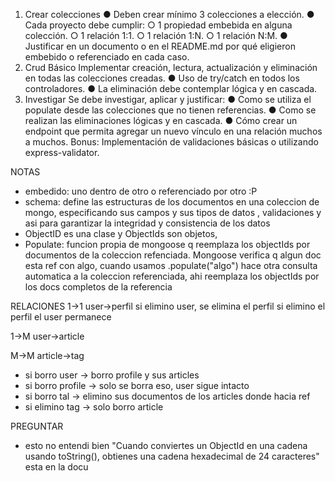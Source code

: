 1. Crear colecciones
● Deben crear mínimo 3 colecciones a elección.
● Cada proyecto debe cumplir:
○ 1 propiedad embebida en alguna colección.
○ 1 relación 1:1.
○ 1 relación 1:N.
○ 1 relación N:M.
● Justificar en un documento o en el README.md por qué eligieron embebido o
referenciado en cada caso.
2. Crud Básico
Implementar creación, lectura, actualización y eliminación en todas las colecciones
creadas.
● Uso de try/catch en todos los controladores.
● La eliminación debe contemplar lógica y en cascada.
3. Investigar
Se debe investigar, aplicar y justificar:
● Como se utiliza el populate desde las colecciones que no tienen referencias.
● Como se realizan las eliminaciones lógicas y en cascada.
● Cómo crear un endpoint que permita agregar un nuevo vínculo en una relación
muchos a muchos.
Bonus: Implementación de validaciones básicas o utilizando express-validator.

NOTAS

* embedido: uno dentro de otro o referenciado por otro :P
* schema: define las estructuras de los documentos en una coleccion de mongo, especificando sus campos y sus tipos de datos , validaciones y asi para garantizar la integridad y consistencia de los datos
* ObjectID es una clase y ObjectIds son objetos, 
* Populate: funcion propia de mongoose q reemplaza los objectIds por documentos de la coleccion refenciada. Mongoose verifica q algun doc esta ref con algo, cuando usamos .populate("algo") hace otra consulta automatica a la coleccion referenciada, ahi reemplaza los objectIds por los docs completos de la referencia


RELACIONES
1->1
user->perfil
si elimino user, se elimina el perfil
si elimino el perfil el user permanece

1->M
user->article

M->M
article->tag
* si borro user -> borro profile y sus articles
* si borro profile -> solo se borra eso, user sigue intacto
* si borro tal -> elimino sus documentos de los articles donde hacia ref
* si elimino tag -> solo borro article

PREGUNTAR
* esto no entendi bien "Cuando conviertes un ObjectId en una cadena usando toString(), obtienes una cadena hexadecimal de 24 caracteres" esta en la docu 
